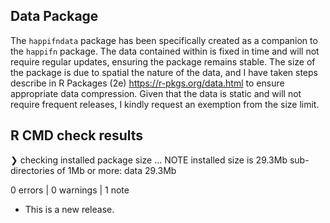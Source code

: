 ## Data Package

The `happifndata` package has been specifically created as a companion to the 
`happifn` package. The data contained within is fixed in time and will not 
require regular updates, ensuring the package remains stable. The size of 
the package is due to spatial the nature of the data, and I have taken steps 
describe in R Packages (2e) <https://r-pkgs.org/data.html> to ensure 
appropriate data compression. Given that the data is static and will not 
require frequent releases, I kindly request an exemption from the size limit.

## R CMD check results

❯ checking installed package size ... NOTE
    installed size is 29.3Mb
    sub-directories of 1Mb or more:
      data  29.3Mb
      
0 errors | 0 warnings | 1 note

* This is a new release.
